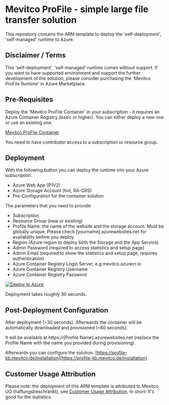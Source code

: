 # Mevitco ProFile - simple large file transfer solution

This repository contains the ARM template to deploy the 'self-deployment', 'self-managed' runtime to Azure.

## Disclaimer / Terms

This 'self-deployment', 'self-managed' runtime comes without support. 
If you want to have supported environment and support the further development of the solution, please consider purchasing the 'Mevitco ProFile Runtime' in Azure Marketplace.

## Pre-Requisites

Deploy the 'Mevitco ProFile Container' in your subscription - it requires an Azure Container Registry (basic or higher). You can either deploy a new one or use an existing one.

[Mevitco ProFile Container](https://azuremarketplace.microsoft.com/en-us/marketplace/apps/mevitco.profile-container?tab=Overview)

You need to have contributor access to a subscription or resource group.

## Deployment

With the following button you can deploy the runtime into your Azure subscription.
* Azure Web App (P1V2)
* Azure Storage Account (hot, RA-GRS)
* Pre-Configuration for the container solution

The parameters that you need to provide: 

* Subscription
* Resource Group (new or existing)
* Profile Name: the name of the website and the storage account. Must be globally unique. Please check [yourname].azurewebsites.net for availability before you deploy.
* Region (Azure region to deploy both the Storage and the App Service)
* Admin Password (required to access statistics and setup page)
* Admin Email (required to show the statistics and setup page, requires authentication)
* Azure Container Registry Login Server, e.g mevitco.azurecr.io
* Azure Container Registry Username
* Azure Container Registry Password

[![Deploy to Azure](https://aka.ms/deploytoazurebutton)](https://portal.azure.com/#create/Microsoft.Template/uri/https%3A%2F%2Fraw.githubusercontent.com%2FMaxMelcher%2Fmevitco.profile.runtime%2Fmain%2FmainTemplate.json)

Deployment takes roughly 30 seconds.

## Post-Deployment Configuration

After deployment (~30 seconds). Afterwards the container will be automatically downloaded and provisioned (~60 seconds).

It will be available at https://[Profile Name].azurewebsites.net (replace the Profile Name with the name you provided during provisioning).

Afterwards you can configure the solution: [https://profile-kb.mevitco.de/installation](https://profile-kb.mevitco.de/installation)

## Customer Usage Attribution

Please note: the deployment of this ARM template is attributed to Mevitco UG (haftungsbeschränkt), see [Customer Usage Attribution](https://docs.microsoft.com/en-us/azure/marketplace/azure-partner-customer-usage-attribution). In short: It's good for the statistics.
